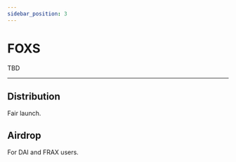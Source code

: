 ```yaml
---
sidebar_position: 3
---
```


# FOXS

TBD

---

## Distribution

Fair launch.

## Airdrop

For DAI and FRAX users.

